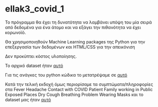 # ellak3_covid_1

Το πρόγραμμα θα έχει τη δυνατότητα να λαμβάνει υπόψη του μία σειρά από δεδομένα για ένα άτομο και να εξάγει την πιθανότητα να έχει κορωνοϊό.

Θα χρησιμοποιηθούν Machine Learning packages της Python για την επεξεργασία των δεδομένων και HTML/CSS για την απεικόνιση

Δεν προκύπτει κόστος υλοποίησης.

Το αρχικό dataset ήταν [αυτό](https://github.com/ezeakis/ellak3_covid_python_html/blob/main/Covid%20Dataset.csv)

Για τις ανάγκες του python κώδικα το μετατρέψαμε σε [αυτό](https://github.com/ezeakis/ellak3_covid_python_html/blob/main/Covid-Dataset-with-numbers.csv)

Κατά την τελική εκδοχή όμως περιορίσαμε τα συμπτώματα/πληροφορίες στα
Fever
Headache
Contact with COVID Patient
Family working in Public Exposed Places
Dry Cough
Breathing Problem
Wearing Masks
και το dataset μας ήταν [αυτό]()
